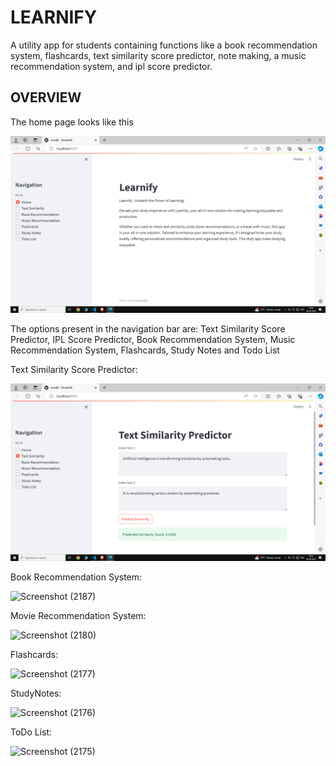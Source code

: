 # LEARNIFY

A utility app for students containing functions like a book recommendation system, flashcards, text similarity score predictor, note making, a music recommendation system, and ipl score predictor.

## OVERVIEW
The home page looks like this

![Home Page](https://github.com/Rachit2527/LEARNIFY/blob/master/Screenshot%20(2749).png?raw=true)

The options present in the navigation bar are: Text Similarity Score Predictor, IPL Score Predictor, Book Recommendation System, Music Recommendation System, Flashcards, Study Notes and Todo List

Text Similarity Score Predictor:

![Text Similarity](https://github.com/Rachit2527/LEARNIFY/blob/master/Screenshot%20(2750).png?raw=true)

Book Recommendation System:

![Screenshot (2187)](https://github.com/Rachit2527/APP-FOR-STUDY/assets/95185930/47b9e07b-12dd-4b3a-a4df-dfe0f9f9ba32)

Movie Recommendation System:

![Screenshot (2180)](https://github.com/Rachit2527/APP-FOR-STUDY/assets/95185930/61170378-1963-4705-9f7e-add7f6791b20)

Flashcards:

![Screenshot (2177)](https://github.com/Rachit2527/APP-FOR-STUDY/assets/95185930/c808ba24-2e49-4543-8c67-49f7ad88f3ad)

StudyNotes:

![Screenshot (2176)](https://github.com/Rachit2527/APP-FOR-STUDY/assets/95185930/92ea9a84-8987-4210-8f00-a82d25a3597c)

ToDo List:

![Screenshot (2175)](https://github.com/Rachit2527/APP-FOR-STUDY/assets/95185930/47159e06-3bbd-4edc-8e21-46dae933a956)

